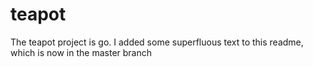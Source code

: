# teapot
The teapot project is go.
I added some superfluous text to this readme, which is now in the master branch
